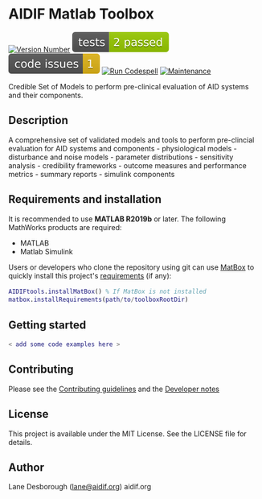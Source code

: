 # AIDIF Matlab Toolbox

[![Version Number](https://img.shields.io/github/v/release/aidif/aidif_toolbox?label=version)](https://github.com/aidif/aidif_toolbox/releases/latest)
[![MATLAB Tests](.github/badges/tests.svg)](https://github.com/aidif/aidif_toolbox/actions/workflows/test-code.yml)
[![MATLAB Code Issues](.github/badges/code_issues.svg)](https://github.com/aidif/aidif_toolbox/security/code-scanning)
[![Run Codespell](https://github.com/aidif/aidif_toolbox/actions/workflows/run-codespell.yml/badge.svg)](https://github.com/aidif/aidif_toolbox/actions/workflows/run-codespell.yml)
[![Maintenance](https://img.shields.io/badge/Maintained%3F-yes-green.svg)](https://gitHub.com/aidif/aidif_toolbox/graphs/commit-activity)

Credible Set of Models to perform pre-clinical evaluation of AID systems and their components.

## Description

A comprehensive set of validated models and tools to perform pre-clincial evaluation for AID systems and components  - physiological models - disturbance and noise models - parameter distributions - sensitivity analysis - credibility frameworks - outcome measures and performance metrics - summary reports - simulink components

## Requirements and installation
It is recommended to use **MATLAB R2019b** or later.
The following MathWorks products are required:
- MATLAB
- Matlab Simulink

Users or developers who clone the repository using git can use [MatBox](https://github.com/ehennestad/MatBox) to quickly install this project's [requirements](./requirements.txt) (if any):

```matlab
AIDIFtools.installMatBox() % If MatBox is not installed
matbox.installRequirements(path/to/toolboxRootDir)
```

## Getting started

```matlab
< add some code examples here >
```

## Contributing
Please see the [Contributing guidelines](.github/CONTRIBUTING.md) and the [Developer notes](.github/DeveloperNotes.md)

## License

This project is available under the MIT License. See the LICENSE file for details.

## Author

Lane Desborough (lane@aidif.org)
aidif.org
